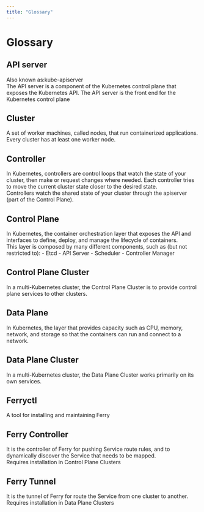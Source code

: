 ```yaml
---
title: "Glossary"
---
```


# Glossary

## API server  
  Also known as:kube-apiserver  
  The API server is a component of the Kubernetes control plane that exposes the Kubernetes API. The API server is the front end for the Kubernetes control plane

## Cluster  
  A set of worker machines, called nodes, that run containerized applications. Every cluster has at least one worker node.

## Controller  
  In Kubernetes, controllers are control loops that watch the state of your cluster, then make or request changes where needed. Each controller tries to move the current cluster state closer to the desired state.  
  Controllers watch the shared state of your cluster through the apiserver (part of the Control Plane).

## Control Plane  
  In Kubernetes, the container orchestration layer that exposes the API and interfaces to define, deploy, and manage the lifecycle of containers.  
  This layer is composed by many different components, such as (but not restricted to):
    - Etcd
    - API Server
    - Scheduler
    - Controller Manager

## Control Plane Cluster  
  In a multi-Kubernetes cluster, the Control Plane Cluster is to provide control plane services to other clusters.

## Data Plane  
  In Kubernetes, the layer that provides capacity such as CPU, memory, network, and storage so that the containers can run and connect to a network.

## Data Plane Cluster  
  In a multi-Kubernetes cluster, the Data Plane Cluster works primarily on its own services.

## Ferryctl  
  A tool for installing and maintaining Ferry

## Ferry Controller  
  It is the controller of Ferry for pushing Service route rules, and to dynamically discover the Service that needs to be mapped.  
  Requires installation in Control Plane Clusters

## Ferry Tunnel  
  It is the tunnel of Ferry for route the Service from one cluster to another.  
  Requires installation in Data Plane Clusters

